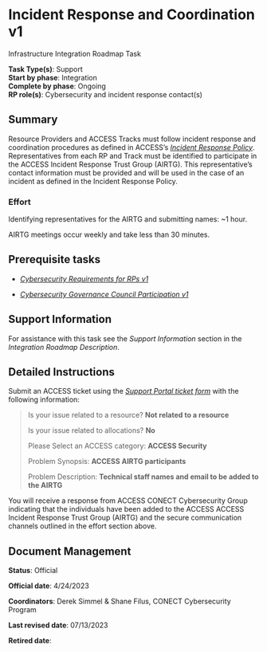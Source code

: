 # Incident Response and Coordination v1

Infrastructure Integration Roadmap Task

**Task Type(s)**: Support  
**Start by phase**: Integration  
**Complete by phase**: Ongoing  
**RP role(s)**: Cybersecurity and incident response contact(s)

## Summary

Resource Providers and ACCESS Tracks must follow incident response and coordination procedures as defined in ACCESS’s [*Incident Response Policy*](https://docs.google.com/document/d/1PMlZx40W0XF5NHlBkuPv1JAW7Fc2Fm__1JvIBZUaEQw). Representatives from each RP and Track must be identified to participate in the ACCESS Incident Response Trust Group (AIRTG). This representative’s contact information must be provided and will be used in the case of an incident as defined in the Incident Response Policy.

### Effort

Identifying representatives for the AIRTG and submitting names: ~1 hour.

AIRTG meetings occur weekly and take less than 30 minutes.

## Prerequisite tasks

- [*Cybersecurity Requirements for RPs v1*](Cybersecurity_Requirements_for_RPs_v1.md)

- [*Cybersecurity Governance Council Participation v1*](Cybersecurity_Governance_Council_Participation_v1.md)

## Support Information

For assistance with this task see the *Support Information* section in the *Integration Roadmap Description*.

## Detailed Instructions

Submit an ACCESS ticket using the [*Support Portal ticket form*](https://support.access-ci.org/open-a-ticket) with the following information:

> Is your issue related to a resource? **Not related to a resource**
>
> Is your issue related to allocations? **No**
>
> Please Select an ACCESS category: **ACCESS Security**
>
> Problem Synopsis: **ACCESS AIRTG participants**
>
> Problem Description: **Technical staff names and email to be added to the AIRTG**

You will receive a response from ACCESS CONECT Cybersecurity Group indicating that the individuals have been added to the ACCESS ACCESS Incident Response Trust Group (AIRTG) and the secure communication channels outlined in the effort section above.

## Document Management

**Status**: Official

**Official date**: 4/24/2023

**Coordinators**: Derek Simmel & Shane Filus, CONECT Cybersecurity Program

**Last revised date**: 07/13/2023

**Retired date**:
